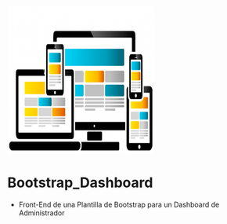 ![Image of Yaktocat](https://github.com/cluco91/Bootstrap_Dashboard/blob/master/templates_pic.png)

# Bootstrap_Dashboard

- Front-End de una Plantilla de Bootstrap para un Dashboard de Administrador
